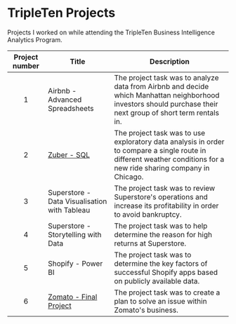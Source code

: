 # TripleTen Projects
Projects I worked on while attending the TripleTen Business Intelligence Analytics Program.


| Project number | Title | Description |
| :-----------: | ----------- |----------- |
| 1 | Airbnb - Advanced Spreadsheets | The project task was to analyze data from Airbnb and decide which Manhattan neighborhood investors should purchase their next group of short term rentals in. |
| 2 | [Zuber - SQL](https://github.com/erikacarlier/TripleTen-Projects/blob/95a39ebe0e0dfb289ee972a22edc98212da2c1bf/Zuber/Zuber.md) | The project task was to use exploratory data analysis in order to compare a single route in different weather conditions for a new ride sharing company in Chicago. |
| 3 | Superstore - Data Visualisation with Tableau | The project task was to review Superstore's operations and increase its profitability in order to avoid bankruptcy. |
| 4 | Superstore - Storytelling with Data | The project task was to help determine the reason for high returns at Superstore. |
| 5 | Shopify - Power BI | The project task was to determine the key factors of successful Shopify apps based on publicly available data. |
| 6 | [Zomato - Final Project](https://github.com/erikacarlier/TripleTen-Projects/tree/bbb83bcd0ae28310508bd51ac60df8d8eefaef08/Zomato) | The project task was to create a plan to solve an issue within Zomato's business. |
